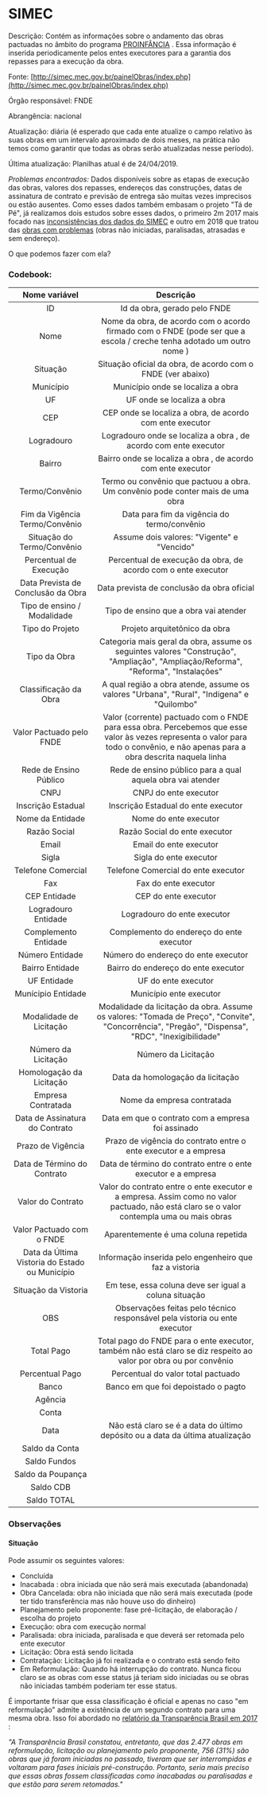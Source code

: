# SIMEC

Descrição: Contém as informações sobre o andamento das obras pactuadas no âmbito do programa [PROINFÂNCIA](http://www.fnde.gov.br/programas/proinfancia/sobre-o-plano-ou-programa/sobre-o-proinfancia) . Essa informação é inserida periodicamente pelos entes executores para a garantia dos repasses para a execução da obra.

Fonte: [http://simec.mec.gov.br/painelObras/index.php](http://simec.mec.gov.br/painelObras/index.php) 

Órgão responsável: FNDE

Abrangência: nacional

Atualização: diária (é esperado que cada ente atualize o campo relativo às suas obras em um intervalo aproximado de dois meses, na prática não temos como garantir que todas as obras serão atualizadas nesse período).

Última atualização: Planilhas atual é de 24/04/2019. 

*Problemas encontrados:* Dados disponíveis sobre as etapas de execução das obras, valores dos repasses, endereços das construções, datas de assinatura de contrato e previsão de entrega são muitas vezes imprecisos ou estão ausentes. Como esses dados também embasam o projeto "Tá de Pé", já realizamos dois estudos sobre esses dados, o primeiro 2m 2017 mais focado nas [inconsistências dos dados do SIMEC](https://www.transparencia.org.br/downloads/publicacoes/RelatorioTadePe23082017.pdf) e outro em 2018 que tratou das [obras com problemas](https://www.transparencia.org.br/downloads/publicacoes/Relat%C3%B3rio_campanha%20TdP_final.pdf) (obras não iniciadas, paralisadas, atrasadas e sem endereço).

O que podemos fazer com ela?


### Codebook:

| Nome variável      | Descrição   |
| :-------------: |:-------------:|
| ID    | Id da obra, gerado pelo FNDE |
| Nome| Nome da obra, de acordo com o acordo firmado com o FNDE (pode ser que a escola / creche tenha adotado um outro nome ) |
| Situação | Situação oficial da obra, de acordo com o FNDE (ver abaixo) |
| Município | Município onde se localiza a obra |
| UF | UF onde se localiza a obra |
| CEP | CEP onde se localiza a obra, de acordo com ente executor |
| Logradouro | Logradouro onde se localiza a obra , de acordo com ente executor |
| Bairro | Bairro onde se localiza a obra , de acordo com ente executor |
|Termo/Convênio| Termo ou convênio que pactuou a obra. Um convênio pode conter mais de uma obra|
|Fim da Vigência Termo/Convênio| Data para fim da vigência do termo/convênio|
|Situação do Termo/Convênio| Assume dois valores: "Vigente" e "Vencido"|
|Percentual de Execução| Percentual de execução da obra, de acordo com o ente executor
| Data Prevista de Conclusão da Obra | Data prevista de conclusão da obra oficial |
|Tipo de ensino / Modalidade| Tipo de ensino que a obra vai atender|
| Tipo do Projeto | Projeto arquitetônico da obra |                   
|Tipo da Obra | Categoria mais geral da obra, assume os seguintes valores "Construção", "Ampliação", "Ampliação/Reforma", "Reforma", "Instalações"|
| Classificação da Obra | A qual região a obra atende, assume os valores "Urbana", "Rural", "Indigena" e "Quilombo"|
|Valor Pactuado pelo FNDE| Valor (corrente) pactuado com o FNDE para essa obra. Percebemos que esse valor às vezes representa o valor para todo o convênio, e não apenas para a obra descrita naquela linha |
|Rede de Ensino Público| Rede de ensino público para a qual aquela obra vai atender|
|CNPJ| CNPJ do ente executor|
|Inscrição Estadual | Inscrição Estadual do ente executor|
|Nome da Entidade| Nome do ente executor|
|Razão Social| Razão Social do ente executor|
|Email| Email do ente executor|
|Sigla| Sigla do ente executor |
|Telefone Comercial| Telefone Comercial do ente executor|
|Fax| Fax do ente executor|
|CEP Entidade| CEP do ente executor|
|Logradouro Entidade| Logradouro do ente executor|
|Complemento Entidade| Complemento do endereço do ente executor|
|Número Entidade| Número do endereço do ente executor|
|Bairro Entidade| Bairro do endereço do ente executor|
|UF Entidade| UF do ente executor|
|Munícipio Entidade| Município ente executor|
|Modalidade de Licitação| Modalidade da licitação da obra. Assume os valores: "Tomada de Preço", "Convite", "Concorrência", "Pregão", "Dispensa", "RDC", "Inexigibilidade"|
|Número da Licitação| Número da Licitação|
|Homologação da Licitação| Data da homologação da licitação|
|Empresa Contratada| Nome da empresa contratada|
|Data de Assinatura do Contrato| Data em que o contrato com a empresa foi assinado|
|Prazo de Vigência| Prazo de vigência do contrato entre o ente executor e a empresa|
|Data de Término do Contrato| Data de término do contrato entre o ente executor e a empresa|
|Valor do Contrato| Valor do contrato entre o ente executor e a empresa. Assim como no valor pactuado, não está claro se o valor contempla uma ou mais obras|
|Valor Pactuado com o FNDE| Aparentemente é uma coluna repetida|
|Data da Última Vistoria do Estado ou Município| Informação inserida pelo engenheiro que faz a vistoria|
|Situação da Vistoria| Em tese, essa coluna deve ser igual a coluna situação|
|OBS| Observações feitas pelo técnico responsável pela vistoria ou ente executor|
|Total Pago| Total pago do FNDE para o ente executor, também não está claro se diz respeito ao valor por obra ou por convênio|
|Percentual Pago| Percentual do valor total pactuado|
|Banco| Banco em que foi depoistado o pagto|
|Agência| |
|Conta| |
|Data| Não está claro se é a data do último depósito ou a data da última atualização|
|Saldo da Conta| |
|Saldo Fundos| |
|Saldo da Poupança| |
|Saldo CDB| | |
|Saldo TOTAL| |

### Observações

#### Situação

Pode assumir os seguintes valores:

* Concluída
* Inacabada : obra iniciada que não será mais executada (abandonada)
* Obra Cancelada: obra não iniciada que não será mais executada (pode ter tido transferência mas não houve uso do dinheiro) 
* Planejamento pelo proponente: fase pré-licitação, de elaboração / escolha do projeto
* Execução: obra com execução normal
* Paralisada: obra iniciada, paralisada e que deverá ser retomada pelo ente executor                  
* Licitação: Obra está sendo licitada
* Contratação: Licitação já foi realizada e o contrato está sendo feito
* Em Reformulação: Quando há interrupção do contrato. Nunca ficou claro se as obras com esse status já teriam sido iniciadas ou se obras não iniciadas também poderiam ter esse status.

É importante frisar que essa classificação é oficial e apenas no caso "em reformulação" admite a existência de um segundo contrato para uma mesma obra. Isso foi abordado no [relatório da Transparência Brasil em 2017](https://www.transparencia.org.br/downloads/publicacoes/RelatorioTadePe23082017.pdf) :

*"A Transparência Brasil constatou, entretanto, que das 2.477 obras em reformulação, licitação ou planejamento pelo proponente, 756 (31%) são obras que já foram iniciadas no passado, tiveram que ser interrompidas e voltaram para fases iniciais pré-construção. Portanto, seria mais preciso que essas obras fossem classificadas como inacabadas ou paralisadas e que estão para serem retomadas."*

